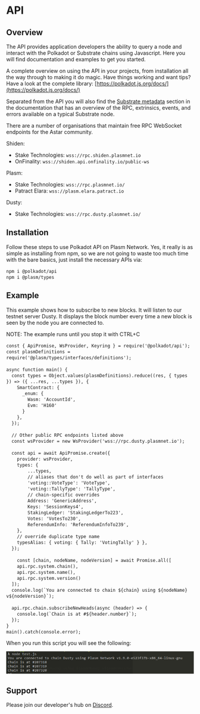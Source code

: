 # API

## Overview

The API provides application developers the ability to query a node and interact with the Polkadot or Substrate chains using Javascript. Here you will find documentation and examples to get you started.

A complete overview on using the API in your projects, from installation all the way through to making it do magic. Have things working and want tips? Have a look at the complete library: [https://polkadot.js.org/docs/](https://polkadot.js.org/docs/)

Separated from the API you will also find the [Substrate metadata](https://polkadot.js.org/docs/substrate) section in the documentation that has an overview of the RPC, extrinsics, events, and errors available on a typical Substrate node.

There are a number of organisations that maintain free RPC WebSocket endpoints for the Astar community.

Shiden:

* Stake Technologies: `wss://rpc.shiden.plasmnet.io`
* OnFinality: `wss://shiden.api.onfinality.io/public-ws`

Plasm:

* Stake Technologies: `wss://rpc.plasmnet.io/`
* Patract Elara: `wss://plasm.elara.patract.io`

Dusty:

* Stake Technologies: `wss://rpc.dusty.plasmnet.io/`

## Installation

Follow these steps to use Polkadot API on Plasm Network. Yes, it really is as simple as installing from npm, so we are not going to waste too much time with the bare basics, just install the necessary APIs via:

```text
npm i @polkadot/api
npm i @plasm/types
```

## Example

This example shows how to subscribe to new blocks. It will listen to our testnet server Dusty. It displays the block number every time a new block is seen by the node you are connected to.

NOTE: The example runs until you stop it with CTRL+C

```text
const { ApiPromise, WsProvider, Keyring } = require('@polkadot/api');
const plasmDefinitions = require('@plasm/types/interfaces/definitions');

async function main() {
  const types = Object.values(plasmDefinitions).reduce((res, { types }) => ({ ...res, ...types }), {
    SmartContract: {
      _enum: {
        Wasm: 'AccountId',
        Evm: 'H160'
      }
    },    
  });

  // Other public RPC endpoints listed above
  const wsProvider = new WsProvider('wss://rpc.dusty.plasmnet.io');

  const api = await ApiPromise.create({
    provider: wsProvider,
    types: {
        ...types,
        // aliases that don't do well as part of interfaces
        'voting::VoteType': 'VoteType',
        'voting::TallyType': 'TallyType',
        // chain-specific overrides
        Address: 'GenericAddress',
        Keys: 'SessionKeys4',
        StakingLedger: 'StakingLedgerTo223',
        Votes: 'VotesTo230',
        ReferendumInfo: 'ReferendumInfoTo239',
    },
    // override duplicate type name
    typesAlias: { voting: { Tally: 'VotingTally' } },
  });

    const [chain, nodeName, nodeVersion] = await Promise.all([
    api.rpc.system.chain(),
    api.rpc.system.name(),
    api.rpc.system.version()
  ]);
  console.log(`You are connected to chain ${chain} using ${nodeName} v${nodeVersion}`);

  api.rpc.chain.subscribeNewHeads(async (header) => {
    console.log(`Chain is at #${header.number}`);
  });
}
main().catch(console.error);
```

When you run this script you will see the following:

![](../.gitbook/assets/image%20%2812%29.png)

## Support

Please join our developer's hub on [Discord](https://discord.com/invite/wUcQt3R).

